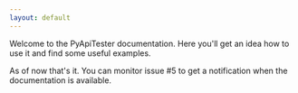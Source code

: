 ```yaml
---
layout: default
---
```


Welcome to the PyApiTester documentation. Here you'll get an idea how to use it and find some useful examples.

As of now that's it. You can monitor issue #5 to get a notification when the documentation is available.